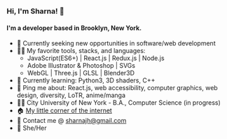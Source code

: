 ### Hi, I'm Sharna! 👋

#### I'm a developer based in Brooklyn, New York.

* 🔭 Currently seeking new opportunities in software/web development
* 🧙‍♂️ My favorite tools, stacks, and languages:
   * JavaScript(ES6+) | React.js | Redux.js | Node.js
   * Adobe Illustrator & Photoshop | SVGs
   * WebGL | Three.js | GLSL | Blender3D
* 📖 Currently learning: Python3, 3D shaders, C++
* 💬 Ping me about: React.js, web accessibility, computer graphics, web design, diversity, LoTR, anime/manga
* 👩‍🏫 City University of New York - B.A., Computer Science (in progress)
* 🏠 [My little corner of the internet](https://sharna.dev)
* 💌 Contact me @ [sharnajh@gmail.com](mailto:sharnajh@gmail.com)
* 🌸 She/Her
